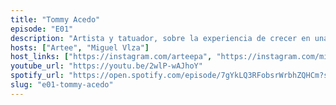 ```yaml
---
title: "Tommy Acedo"
episode: "E01"
description: "Artista y tatuador, sobre la experiencia de crecer en una ciudad pequeña: pocas oportunidades para vivir de su arte, y las dificultades de crecer sin mentores"
hosts: ["Artee", "Miguel Vlza"]
host_links: ["https://instagram.com/arteepa", "https://instagram.com/miguelvlza"]
youtube_url: "https://youtu.be/2wlP-wAJhoY"
spotify_url: "https://open.spotify.com/episode/7gYkLQ3RFobsrWrbhZQHCm?si=2590c20dd4794060"
slug: "e01-tommy-acedo"
---
```

